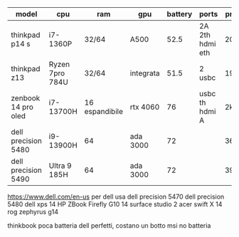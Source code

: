 | model               | cpu             | ram            | gpu       | battery | ports           | price |
| ------------------- | --------------- | -------------- | --------- | ------- | --------------- | ----- |
| thinkpad p14 s      | i7-1360P        | 32/64          | A500      | 52.5    | 2A 2th hdmi eth | 2050  |
| thinkpad z13        | Ryzen 7pro 784U | 32/64          | integrata | 51.5    | 2 usbc          | 1900  |
| zenbook 14 pro oled | i7-13700H       | 16 espandibile | rtx 4060  | 76      | usbc th hdmi A  | 2k    |
| dell precision 5480 | i9-13900H       | 64             | ada 3000  | 72      |                 | 3670  |
| dell precision 5490 | Ultra 9 185H    | 64             | ada 3000  | 72      |                 | 3979  |
https://www.dell.com/en-us per dell usa
dell precision 5470
dell precision 5480
dell xps 14
HP ZBook Firefly G10 14
surface studio 2
acer swift X 14
rog zephyrus g14

thinkbook poca batteria
dell perfetti, costano un botto
msi no batteria